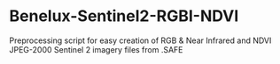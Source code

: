 # Benelux-Sentinel2-RGBI-NDVI
Preprocessing script for easy creation of RGB &amp; Near Infrared and NDVI JPEG-2000 Sentinel 2 imagery files from .SAFE
